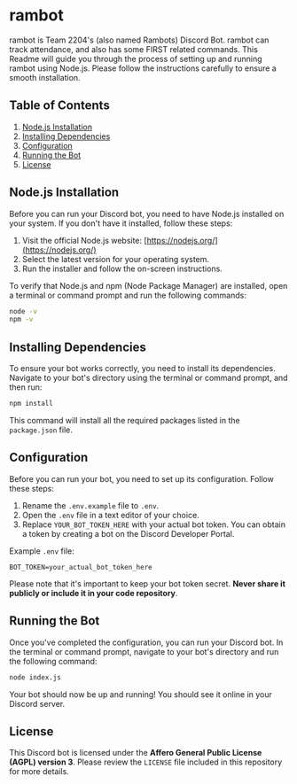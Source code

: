 # rambot

rambot is Team 2204's (also named Rambots) Discord Bot. rambot can track attendance, and also has some FIRST related commands. This Readme will guide you through the process of setting up and running rambot using Node.js. Please follow the instructions carefully to ensure a smooth installation.

## Table of Contents

1. [Node.js Installation](#nodejs-installation)
2. [Installing Dependencies](#installing-dependencies)
3. [Configuration](#configuration)
4. [Running the Bot](#running-the-bot)
5. [License](#license)


## Node.js Installation

Before you can run your Discord bot, you need to have Node.js installed on your system. If you don't have it installed, follow these steps:

1. Visit the official Node.js website: [https://nodejs.org/](https://nodejs.org/)
2. Select the latest version for your operating system.
3. Run the installer and follow the on-screen instructions.

To verify that Node.js and npm (Node Package Manager) are installed, open a terminal or command prompt and run the following commands:

```sh
node -v
npm -v
```

## Installing Dependencies

To ensure your bot works correctly, you need to install its dependencies. Navigate to your bot's directory using the terminal or command prompt, and then run:

```sh
npm install
```

This command will install all the required packages listed in the `package.json` file.

## Configuration

Before you can run your bot, you need to set up its configuration. Follow these steps:

1. Rename the `.env.example` file to `.env`.
2. Open the `.env` file in a text editor of your choice.
3. Replace `YOUR_BOT_TOKEN_HERE` with your actual bot token. You can obtain a token by creating a bot on the Discord Developer Portal.

Example `.env` file:

```
BOT_TOKEN=your_actual_bot_token_here
```

Please note that it's important to keep your bot token secret. **Never share it publicly or include it in your code repository**.

## Running the Bot

Once you've completed the configuration, you can run your Discord bot. In the terminal or command prompt, navigate to your bot's directory and run the following command:

```sh
node index.js
```

Your bot should now be up and running! You should see it online in your Discord server.

## License

This Discord bot is licensed under the **Affero General Public License (AGPL) version 3**. Please review the `LICENSE` file included in this repository for more details.